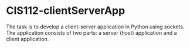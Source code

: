 # CIS112-clientServerApp
The task is to develop a client-server application in Python using sockets. The application consists of two parts: a server (host) application and a client application.
